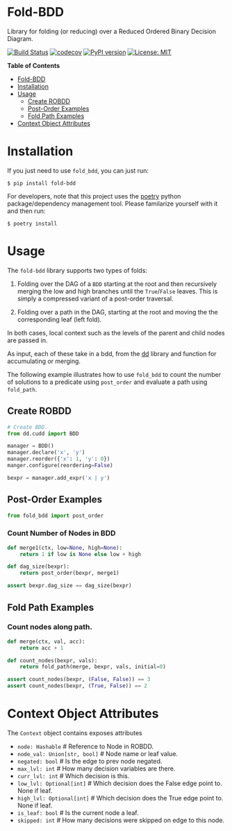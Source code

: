 # Fold-BDD
Library for folding (or reducing) over a Reduced Ordered Binary Decision Diagram.

[![Build Status](https://cloud.drone.io/api/badges/mvcisback/fold-bdd/status.svg)](https://cloud.drone.io/mvcisback/fold-bdd)
[![codecov](https://codecov.io/gh/mvcisback/fold-bdd/branch/master/graph/badge.svg)](https://codecov.io/gh/mvcisback/fold-bdd)
[![PyPI version](https://badge.fury.io/py/fold-bdd.svg)](https://badge.fury.io/py/fold-bdd)
[![License: MIT](https://img.shields.io/badge/License-MIT-yellow.svg)](https://opensource.org/licenses/MIT)

<!-- markdown-toc start - Don't edit this section. Run M-x markdown-toc-refresh-toc -->
**Table of Contents**

- [Fold-BDD](#fold-bdd)
- [Installation](#installation)
- [Usage](#usage)
    - [Create ROBDD](#create-robdd)
    - [Post-Order Examples](#post-order-examples)
    - [Fold Path Examples](#fold-path-examples)
- [Context Object Attributes](#context-object-attributes)

<!-- markdown-toc end -->


# Installation

If you just need to use `fold_bdd`, you can just run:

`$ pip install fold-bdd`

For developers, note that this project uses the
[poetry](https://poetry.eustace.io/) python package/dependency
management tool. Please familarize yourself with it and then
run:

`$ poetry install`

# Usage

The `fold-bdd` library supports two types of folds:

1. Folding over the DAG of a `BDD` starting at the root and then
   recursively merging the low and high branches until the
   `True`/`False` leaves. This is simply a compressed variant
   of a post-order traversal.

2. Folding over a path in the DAG, starting at the root and moving the
   the corresponding leaf (left fold).

In both cases, local context such as the levels of the parent and
child nodes are passed in.

As input, each of these take in a bdd, from the
[dd](https://github.com/tulip-control/dd) library and function for
accumulating or merging. 

The following example illustrates how to use `fold_bdd` to count the
number of solutions to a predicate using `post_order` and evaluate a
path using `fold_path`.

## Create ROBDD
```python
# Create BDD.
from dd.cudd import BDD

manager = BDD()
manager.declare('x', 'y')
manager.reorder({'x': 1, 'y': 0})
manger.configure(reordering=False)

bexpr = manager.add_expr('x | y')
```

## Post-Order Examples

```python
from fold_bdd import post_order
```

### Count Number of Nodes in BDD

```python
def merge1(ctx, low=None, high=None):
    return 1 if low is None else low + high

def dag_size(bexpr):
    return post_order(bexpr, merge1)

assert bexpr.dag_size == dag_size(bexpr)
```

## Fold Path Examples

### Count nodes along path.

```python
def merge(ctx, val, acc):
    return acc + 1

def count_nodes(bexpr, vals):
    return fold_path(merge, bexpr, vals, initial=0)

assert count_nodes(bexpr, (False, False)) == 3
assert count_nodes(bexpr, (True, False)) == 2
```


# Context Object Attributes

The `Context` object contains exposes attributes

- `node: Hashable`  # Reference to Node in ROBDD.
- `node_val: Union[str, bool]`  # Node name or leaf value.
- `negated: bool`  # Is the edge to prev node negated.
- `max_lvl: int`  # How many decision variables are there. 
- `curr_lvl: int`  # Which decision is this.
- `low_lvl: Optional[int]`  # Which decision does the False edge point to. None if leaf.
- `high_lvl: Optional[int]`  # Which decision does the True edge point to. None if leaf.
- `is_leaf: bool`  # Is the current node a leaf.
- `skipped: int`  # How many decisions were skipped on edge to this node.
